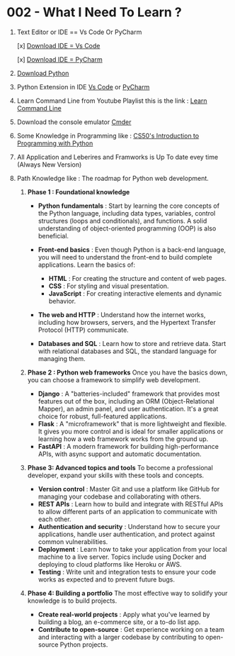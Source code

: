# 002 - What I Need To Learn ?

1. Text Editor or IDE == Vs Code Or PyCharm

    [x] [Download IDE = Vs Code](https://code.visualstudio.com/download)

    [x] [Download IDE = PyCharm](https://www.jetbrains.com/pycharm/download/?section=windows)

2. [Download Python](https://www.python.org/downloads/)
3. Python Extension in IDE [Vs Code](https://code.visualstudio.com/download) or [PyCharm](https://www.jetbrains.com/pycharm/download/?section=windows)
4. Learn Command Line from Youtube Playlist this is the link : [Learn Command Line](https://youtube.com/playlist?list=PLDoPjvoNmBAxzNO8ixW83Sf8FnLy_MkUT&si=SzNOTpiSi47c5w4y)
5. Download the console emulator [Cmder](https://cmder.en.download.it/)
6. Some Knowledge in Programming like :  [CS50's Introduction to Programming with Python](https://pll.harvard.edu/course/cs50s-introduction-programming-python)
7. All Application and Leberires and Framworks is Up To date evey time (Always New Version)
8. Path Knowledge like : The roadmap for Python web development.

    1. __Phase 1 : Foundational knowledge__
       * __Python fundamentals__ : Start by learning the core concepts of the Python language, including data types, variables, control structures (loops and conditionals), and functions. A solid understanding of object-oriented programming (OOP) is also beneficial.
       * __Front-end basics__ : Even though Python is a back-end language, you will need to understand the front-end to build complete applications. Learn the basics of:

          * __HTML__ : For creating the structure and content of web pages.
          * __CSS__ : For styling and visual presentation.
          * __JavaScript__ : For creating interactive elements and dynamic behavior.
        * __The web and HTTP__ : Understand how the internet works, including how browsers, servers, and the Hypertext Transfer Protocol (HTTP) communicate.
        * __Databases and SQL__ : Learn how to store and retrieve data. Start with relational databases and SQL, the standard language for managing them.

    2. __Phase 2 : Python web frameworks__
    Once you have the basics down, you can choose a framework to simplify web development.
        * __Django__ : A "batteries-included" framework that provides most features out of the box, including an ORM (Object-Relational Mapper), an admin panel, and user authentication. It's a great choice for robust, full-featured applications.
        * __Flask__ : A "microframework" that is more lightweight and flexible. It gives you more control and is ideal for smaller applications or learning how a web framework works from the ground up.
        * __FastAPI__ : A modern framework for building high-performance APIs, with async support and automatic documentation.
    3. __Phase 3: Advanced topics and tools__
    To become a professional developer, expand your skills with these tools and concepts.
        * __Version control__ : Master Git and use a platform like GitHub for managing your codebase and collaborating with others.
        * __REST APIs__ : Learn how to build and integrate with RESTful APIs to allow different parts of an application to communicate with each other.
        * __Authentication and security__ : Understand how to secure your applications, handle user authentication, and protect against common vulnerabilities.
        * __Deployment__ : Learn how to take your application from your local machine to a live server. Topics include using Docker and deploying to cloud platforms like Heroku or AWS.
        * __Testing__ : Write unit and integration tests to ensure your code works as expected and to prevent future bugs.

    4. __Phase 4: Building a portfolio__
    The most effective way to solidify your knowledge is to build projects.
        * __Create real-world projects__ : Apply what you've learned by building a blog, an e-commerce site, or a to-do list app.
        * __Contribute to open-source__ : Get experience working on a team and interacting with a larger codebase by contributing to open-source Python projects.

